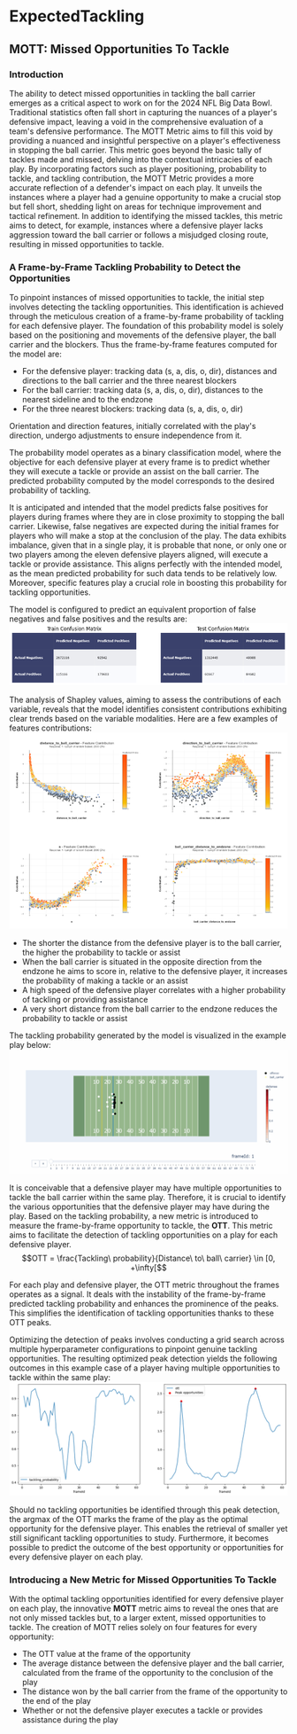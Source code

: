 # ExpectedTackling

## MOTT: Missed Opportunities To Tackle
### Introduction
The ability to detect missed opportunities in tackling the ball carrier emerges as a critical aspect to work on for the 2024 NFL Big Data Bowl. Traditional statistics often fall short in capturing the nuances of a player's defensive impact, leaving a void in the comprehensive evaluation of a team's defensive performance. The MOTT Metric aims to fill this void by providing a nuanced and insightful perspective on a player's effectiveness in stopping the ball carrier. This metric goes beyond the basic tally of tackles made and missed, delving into the contextual intricacies of each play. By incorporating factors such as player positioning, probability to tackle, and tackling contribution, the MOTT Metric provides a more accurate reflection of a defender's impact on each play. It unveils the instances where a player had a genuine opportunity to make a crucial stop but fell short, shedding light on areas for technique improvement and tactical refinement. In addition to identifying the missed tackles, this metric aims to detect, for example, instances where a defensive player lacks aggression toward the ball carrier or follows a misjudged closing route, resulting in missed opportunities to tackle.

### A Frame-by-Frame Tackling Probability to Detect the Opportunities
To pinpoint instances of missed opportunities to tackle, the initial step involves detecting the tackling opportunities. This identification is achieved through the meticulous creation of a frame-by-frame probability of tackling for each defensive player. The foundation of this probability model is solely based on the positioning and movements of the defensive player, the ball carrier and the blockers. Thus the frame-by-frame features computed for the model are:
- For the defensive player: tracking data (s, a, dis, o, dir), distances and directions to the ball carrier and the three nearest blockers
- For the ball carrier: tracking data (s, a, dis, o, dir), distances to the nearest sideline and to the endzone
- For the three nearest blockers: tracking data (s, a, dis, o, dir)

Orientation and direction features, initially correlated with the play's direction, undergo adjustments to ensure independence from it.

The probability model operates as a binary classification model, where the objective for each defensive player at every frame is to predict whether they will execute a tackle or provide an assist on the ball carrier. The predicted probability computed by the model corresponds to the desired probability of tackling.

 It is anticipated and intended that the model predicts false positives for players during frames where they are in close proximity to stopping the ball carrier. Likewise, false negatives are expected during the initial frames for players who will make a stop at the conclusion of the play. The data exhibits imbalance, given that in a single play, it is probable that none, or only one or two players among the eleven defensive players aligned, will execute a tackle or provide assistance. This aligns perfectly with the intended model, as the mean predicted probability for such data tends to be relatively low. Moreover, specific features play a crucial role in boosting this probability for tackling opportunities.

The model is configured to predict an equivalent proportion of false negatives and false positives and the results are: 
<img src="reports/figures/confusion_matrix.png">

The analysis of Shapley values, aiming to assess the contributions of each variable, reveals that the model identifies consistent contributions exhibiting clear trends based on the variable modalities. Here are a few examples of features contributions:
<img src="reports/figures/contributions_examples.png">

- The shorter the distance from the defensive player is to the ball carrier, the higher the probability to tackle or assist
- When the ball carrier is situated in the opposite direction from the endzone he aims to score in, relative to the defensive player, it increases the probability of making a tackle or an assist
- A high speed of the defensive player correlates with a higher probability of tackling or providing assistance
- A very short distance from the ball carrier to the endzone reduces the probability to tackle or assist

The tackling probability generated by the model is visualized in the example play below:
<img src="reports/animations/animated_play_1.gif">

It is conceivable that a defensive player may have multiple opportunities to tackle the ball carrier within the same play. Therefore, it is crucial to identify the various opportunities that the defensive player may have during the play. Based on the tackling probability, a new metric is introduced to measure the frame-by-frame opportunity to tackle, the **OTT**. This metric aims to facilitate the detection of tackling opportunities on a play for each defensive player.
$$OTT = \frac{Tackling\ probability}{Distance\ to\ ball\ carrier} \in [0, +\infty[$$

For each play and defensive player, the OTT metric throughout the frames operates as a signal. It deals with the instability of the frame-by-frame predicted tackling probability and enhances the prominence of the peaks. This simplifies the identification of tackling opportunities thanks to these OTT peaks.

Optimizing the detection of peaks involves conducting a grid search across multiple hyperparameter configurations to pinpoint genuine tackling opportunities. The resulting optimized peak detection yields the following outcomes in this example case of a player having multiple opportunities to tackle within the same play:
<img src="reports/figures/peak_detection.png">

Should no tackling opportunities be identified through this peak detection, the argmax of the OTT marks the frame of the play as the optimal opportunity for the defensive player. This enables the retrieval of smaller yet still significant tackling opportunities to study. Furthermore, it becomes possible to predict the outcome of the best opportunity or opportunities for every defensive player on each play.

### Introducing a New Metric for Missed Opportunities To Tackle
With the optimal tackling opportunities identified for every defensive player on each play, the innovative **MOTT** metric aims to reveal the ones that are not only missed tackles but, to a larger extent, missed opportunities to tackle. The creation of MOTT relies solely on four features for every opportunity:
- The OTT value at the frame of the opportunity
- The average distance between the defensive player and the ball carrier, calculated from the frame of the opportunity to the conclusion of the play
- The distance won by the ball carrier from the frame of the opportunity to the end of the play
- Whether or not the defensive player executes a tackle or provides assistance during the play

